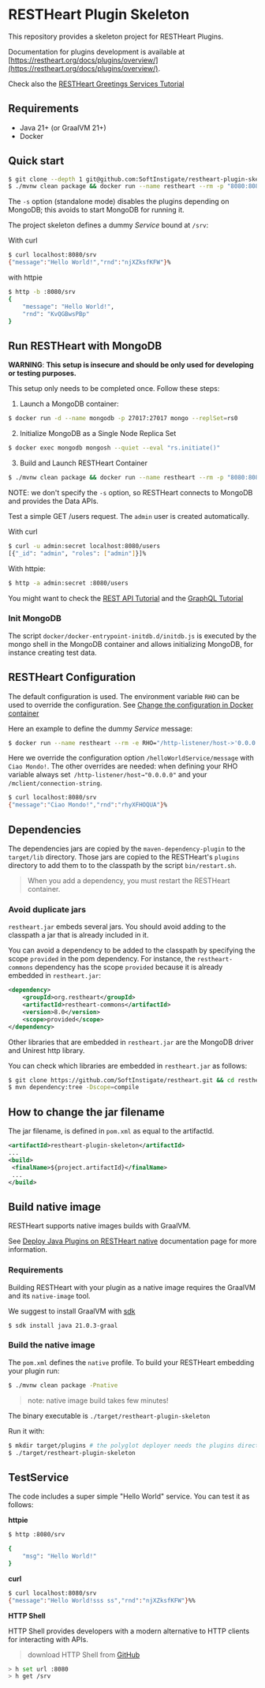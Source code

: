 # RESTHeart Plugin Skeleton

This repository provides a skeleton project for RESTHeart Plugins.

Documentation for plugins development is available at [https://restheart.org/docs/plugins/overview/](https://restheart.org/docs/plugins/overview/).

Check also the [RESTHeart Greetings Services Tutorial
](https://restheart.org/docs/plugins/tutorial)

## Requirements

- Java 21+ (or GraalVM 21+)
- Docker

## Quick start

```bash
$ git clone --depth 1 git@github.com:SoftInstigate/restheart-plugin-skeleton.git && cd restheart-plugin-skeleton
$ ./mvnw clean package && docker run --name restheart --rm -p "8080:8080" -v ./target:/opt/restheart/plugins/custom softinstigate/restheart -s
```

The `-s` option (standalone mode) disables the plugins depending on MongoDB; this avoids to start MongoDB for running it.

The project skeleton defines a dummy *Service* bound at `/srv`:

With curl

```bash
$ curl localhost:8080/srv
{"message":"Hello World!","rnd":"njXZksfKFW"}%
```

with httpie

```bash
$ http -b :8080/srv
{
    "message": "Hello World!",
    "rnd": "KvQGBwsPBp"
}
```

## Run RESTHeart with MongoDB

**WARNING**: **This setup is insecure and should be only used for developing or testing purposes.**

This setup only needs to be completed once. Follow these steps:

1) Launch a MongoDB container:

```bash
$ docker run -d --name mongodb -p 27017:27017 mongo --replSet=rs0
```

2) Initialize MongoDB as a Single Node Replica Set

```bash
$ docker exec mongodb mongosh --quiet --eval "rs.initiate()"
```

3) Build and Launch RESTHeart Container

```bash
$ ./mvnw clean package && docker run --name restheart --rm -p "8080:8080" -v ./target:/opt/restheart/plugins/custom softinstigate/restheart
```

NOTE: we don't specify the `-s` option, so RESTHeart connects to MongoDB and provides the Data APIs.

Test a simple GET /users request. The `admin` user is created automatically.

With curl

```bash
$ curl -u admin:secret localhost:8080/users
[{"_id": "admin", "roles": ["admin"]}]%
```

With httpie:

```bash
$ http -a admin:secret :8080/users
```

You might want to check the [REST API Tutorial](https://restheart.org/docs/mongodb-rest/tutorial) and the [GraphQL Tutorial](https://restheart.org/docs/mongodb-graphql/tutorial)

### Init MongoDB

The script `docker/docker-entrypoint-initdb.d/initdb.js` is executed by the mongo shell in the MongoDB container and allows initializing MongoDB, for instance creating test data.

## RESTHeart Configuration

The default configuration is used. The environment variable `RHO` can be used to override the configuration. See [Change the configuration in Docker container](https://restheart.org/docs/configuration#change-the-configuration-in-docker-container)

Here an example to define the dummy *Service* message:

```bash
$ docker run --name restheart --rm -e RHO="/http-listener/host->'0.0.0.0';/mclient/connection-string->'mongodb://host.docker.internal';/helloWorldService/message->'Ciao Mondo!'" -p "8080:8080" -v ./target:/opt/restheart/plugins/custom softinstigate/restheart -s
```

Here we override the configuration option `/helloWorldService/message` with `Ciao Mondo!`. The other overrides are needed: when defining your RHO variable always set` /http-listener/host→"0.0.0.0"` and your` /mclient/connection-string`.

```bash
$ curl localhost:8080/srv
{"message":"Ciao Mondo!","rnd":"rhyXFHOQUA"}%
```

## Dependencies

The dependencies jars are copied by the `maven-dependency-plugin` to the `target/lib` directory. Those jars are copied to the RESTHeart's `plugins` directory to add them to to the classpath by the script `bin/restart.sh`.

> When you add a dependency, you must restart the RESTHeart container.

### Avoid duplicate jars

`restheart.jar` embeds several jars. You should avoid adding to the classpath a jar that is already included in it.

You can avoid a dependency to be added to the classpath by specifying the scope `provided` in the pom dependency. For instance, the `restheart-commons` dependency has the scope `provided` because it is already embedded in `restheart.jar`:

```xml
<dependency>
    <groupId>org.restheart</groupId>
    <artifactId>restheart-commons</artifactId>
    <version>8.0</version>
    <scope>provided</scope>
</dependency>
```

Other libraries that are embedded in `restheart.jar` are the MongoDB driver and Unirest http library.

You can check which libraries are embedded in `restheart.jar` as follows:

```bash
$ git clone https://github.com/SoftInstigate/restheart.git && cd restheart
$ mvn dependency:tree -Dscope=compile
```

## How to change the jar filename

The jar filename, is defined in `pom.xml` as equal to the artifactId.

```xml
<artifactId>restheart-plugin-skeleton</artifactId>
...
<build>
 <finalName>${project.artifactId}</finalName>
 ...
</build>
```

## Build native image

RESTHeart supports native images builds with GraalVM.

See [Deploy Java Plugins on RESTHeart native](https://restheart.org/docs/plugins/deploy/#deploy-java-plugins-on-restheart-native) documentation page for more information.

### Requirements

Building RESTHeart with your plugin as a native image requires the GraalVM and its `native-image` tool.

We suggest to install GraalVM with [sdk](https://sdkman.io/)

```
$ sdk install java 21.0.3-graal
```

### Build the native image

The `pom.xml` defines the `native` profile. To build your RESTHeart embedding your plugin run:

```bash
$ ./mvnw clean package -Pnative
```

> note: native image build takes few minutes!

The binary executable is `./target/restheart-plugin-skeleton`

Run it with:

```bash
$ mkdir target/plugins # the polyglot deployer needs the plugins directory
$ ./target/restheart-plugin-skeleton
```

## TestService

The code includes a super simple "Hello World" service. You can test it as follows:

**httpie**

```bash
$ http :8080/srv

{
    "msg": "Hello World!"
}
```

**curl**

```bash
$ curl localhost:8080/srv
{"message":"Hello World!sss ss","rnd":"njXZksfKFW"}%%
```

**HTTP Shell**

HTTP Shell provides developers with a modern alternative to HTTP clients for interacting with APIs.

> download HTTP Shell from [GitHub](https://github.com/SoftInstigate/http-shell/releases)

```bash
> h set url :8080
> h get /srv
```
